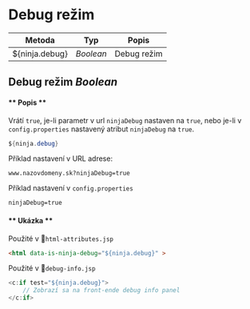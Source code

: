 # Debug režim

| Metoda | Typ | Popis |
 | -------------- | --------- | ----------- |
 | ${ninja.debug} | *Boolean* | Debug režim |

## Debug režim *Boolean*

<!-- tabs:start -->

#### ** Popis **

Vrátí `true`, je-li parametr v url `ninjaDebug` nastaven na `true`, nebo je-li v `config.properties` nastavený atribut `ninjaDebug` na `true`.

```java
${ninja.debug}
```

Příklad nastavení v URL adrese:

```url
www.nazovdomeny.sk?ninjaDebug=true
```

Příklad nastavení v `config.properties`

```properties
ninjaDebug=true
```

#### ** Ukázka **

Použité v :ghost:<code>html-attributes.jsp</code>

```html
<html data-is-ninja-debug="${ninja.debug}" >
```

Použité v :ghost:<code>debug-info.jsp</code>

```java
<c:if test="${ninja.debug}">
    // Zobrazí sa na front-ende debug info panel
</c:if>
```

<!-- tabs:end -->
